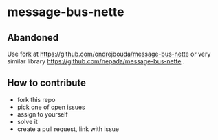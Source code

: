 # message-bus-nette

## Abandoned

Use fork at https://github.com/ondrejbouda/message-bus-nette or very similar library https://github.com/nepada/message-bus-nette .

## How to contribute

* fork this repo
* pick one of [open issues](https://github.com/damejidlo/message-bus-nette/issues?q=is%3Aissue+is%3Aopen+sort%3Acreated-asc)
* assign to yourself
* solve it
* create a pull request, link with issue
